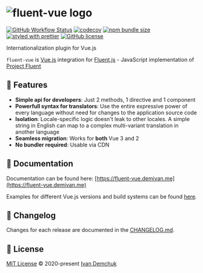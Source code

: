 # ![fluent-vue logo](https://raw.githubusercontent.com/demivan/fluent-vue/HEAD/docs/assets/logo.svg)

[![GitHub Workflow Status](https://img.shields.io/github/workflow/status/demivan/fluent-vue/Test)](https://github.com/Demivan/fluent-vue/actions)
[![codecov](https://codecov.io/gh/Demivan/fluent-vue/branch/develop/graph/badge.svg?token=0JSSE94EGJ)](https://codecov.io/gh/Demivan/fluent-vue)
[![npm bundle size](https://img.shields.io/bundlephobia/min/fluent-vue)](https://bundlephobia.com/result?p=fluent-vue)
[![styled with prettier](https://img.shields.io/badge/styled_with-prettier-ff69b4.svg)](https://github.com/prettier/prettier)
[![GitHub license](https://img.shields.io/github/license/demivan/fluent-vue)](https://github.com/Demivan/fluent-vue/blob/develop/LICENSE)

Internationalization plugin for Vue.js

`fluent-vue` is [Vue.js](https://vuejs.org) integration for [Fluent.js](https://github.com/projectfluent/fluent.js) - JavaScript implementation of [Project Fluent](https://projectfluent.org)

## 🚀 Features

- **Simple api for developers**: Just 2 methods, 1 directive and 1 component
- **Powerfull syntax for translators**: Use the entire expressive power of every language without need for changes to the application source code
- **Isolation**: Locale-specific logic doesn't leak to other locales. A simple string in English can map to a complex multi-variant translation in another language
- **Seamless migration**: Works for **both** Vue 3 and 2
- **No bundler required**: Usable via CDN

## 📖 Documentation

Documentation can be found here: [https://fluent-vue.demivan.me](https://fluent-vue.demivan.me)

Examples for different Vue.js versions and build systems can be found [here](https://github.com/demivan/fluent-vue/tree/develop/examples).

## 📜 Changelog

Changes for each release are documented in the [CHANGELOG.md](https://github.com/demivan/fluent-vue/blob/develop/CHANGELOG.md).

## 📄 License

[MIT License](https://github.com/demivan/fluent-vue/blob/develop/LICENSE) © 2020-present [Ivan Demchuk](https://github.com/demivan)
